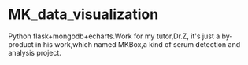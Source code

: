 # MK_data_visualization
Python flask+mongodb+echarts.Work for my tutor,Dr.Z, it's just a by-product in his work,which named MKBox,a kind of  serum detection and analysis project.
